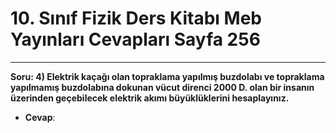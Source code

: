 # 10. Sınıf Fizik Ders Kitabı Meb Yayınları Cevapları Sayfa 256

---

**Soru: 4) Elektrik kaçağı olan topraklama yapılmış buzdolabı ve topraklama yapılmamış buzdolabına dokunan vücut direnci 2000 D. olan bir insanın üzerinden geçebilecek elektrik akımı büyüklüklerini hesaplayınız.**

-   **Cevap**: